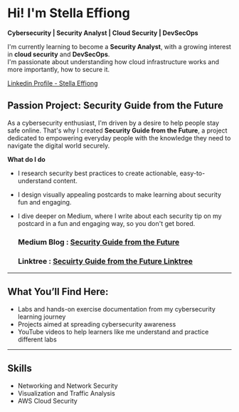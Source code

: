 # Hi! I'm Stella Effiong

**Cybersecurity | Security Analyst | Cloud Security | DevSecOps**

I'm currently learning to become a **Security Analyst**, with a growing interest in **cloud security** and **DevSecOps**.  
I'm passionate about understanding how cloud infrastructure works and more importantly, how to secure it.

[Linkedin Profile - Stella Effiong](https://www.linkedin.com/in/stella-effiong-157487236?utm_source=share&utm_campaign=share_via&utm_content=profile&utm_medium=android_app)

## Passion Project: Security Guide from the Future  
As a cybersecurity enthusiast, I'm driven by a desire to help people stay safe online. That's why I created **Security Guide from the Future**, a project dedicated to empowering everyday people with the knowledge they need to navigate the digital world securely. 

**What do I do** 
- I research security best practices to create actionable, easy-to-understand content.  
- I design visually appealing postcards to make learning about security fun and engaging.  
- I dive deeper on Medium, where I write about each security tip on my postcard in a fun and engaging way, so you don't get bored.

  ### Medium Blog : [Security Guide from the Future](https://securityguidefromthefuture.medium.com)
  ### Linktree : [Secuirty Guide from the Future Linktree](https://linktr.ee/security_guidefromthefuture)

---

## What You’ll Find Here:

- Labs and hands-on exercise documentation from my cybersecurity learning journey  
- Projects aimed at spreading cybersecurity awareness  
- YouTube videos to help learners like me understand and practice different labs  

---

## Skills  
- Networking and Network Security 
- Visualization and Traffic Analysis 
- AWS Cloud Security 


